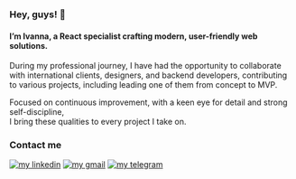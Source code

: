 ### Hey, guys! 🙂

#### I’m Ivanna, a React specialist crafting modern, user-friendly web solutions.

During my professional journey, I have had the opportunity to collaborate with 
international clients, designers, and backend developers, contributing to various projects, 
including leading one of them from concept to MVP.

Focused on continuous improvement, with a keen eye for detail and strong self-discipline,   
I bring these qualities to every project I take on.

### Contact me

[![my linkedin](https://github.com/ivaZaiets/ivaZaiets/assets/142230575/a098b586-62e5-4b97-a011-cbc40e176c2c)](https://www.linkedin.com/in/ivanna-zaiets-6122532a0/)
[![my gmail](https://github.com/ivaZaiets/ivaZaiets/assets/142230575/30eaca98-36ba-4861-95f9-e75607195503)](mailto:iva.zaiets.dev@gmail.com)
[![my telegram](https://github.com/ivaZaiets/ivaZaiets/assets/142230575/2e57a85b-8125-4a26-aee3-3b550990b4d0)](https://t.me/swugre)


